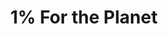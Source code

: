 ---
title: 1% For the Planet
space: 103
email: info@www.onepercentfortheplanet.org
website: http://www.onepercentfortheplanet.org/

---